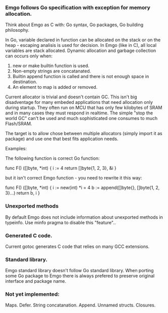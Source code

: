 ### Emgo follows Go specification with exception for memory allocation.

Think about Emgo as C with: Go syntax, Go packages, Go building philosophy.

In Go, variable declared in function can be allocated on the stack or on the heap - escaping analisis is used for decision. In Emgo (like in C), all local variables are stack allocated. Dynamic allocation and garbage collection can occurs only when:

1. new or make builtin function is used.
2. Non-empty strings are concatanated. 
3. Builtin append function is called and there is not enough space in destination.
4. An element to map is added or removed.

Current allocator is trivial and doesn't contain GC. This isn't big disadventage for many embeded applications that need allocation only during startup. They often run on MCU that has only few kilobytes of SRAM and in many cases they must respond in realtime. The simple "stop the world GC" can't be used and much sophisticated one consumes to much Flash/SRAM.

The target is to allow chose between multiple allocators (simply import it as package) and use one that best fits application needs.

Examples:

The following function is correct Go function:

func F() ([]byte, *int) {
	i := 4
	return []byte{1, 2, 3}, &i
}

but it isn't correct Emgo function - you need to rewrite it this way:

func F() ([]byte, *int) {
	i := new(int)
	*i = 4
	b := append([]byte{}, []byte{1, 2, 3}...)
	return b, i
}

### Unexported methods

By default Emgo does not include information about unexported methods in typeinfo. Use minfo pragma to disable this "feature"..

### Generated C code.

Current gotoc generates C code that relies on many GCC extensions.

### Standard library.

Emgo standard library doesn't follow Go standard library. When porting some Go package to Emgo there is always prefered to preserve original interface and package name.

### Not yet implemented:

Maps.
Defer.
String concatanation.
Append.
Unnamed structs.
Closures.